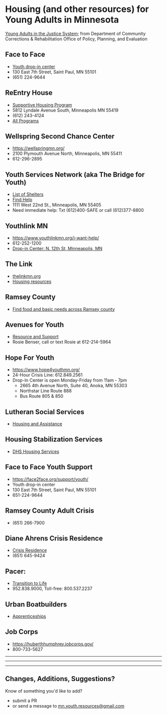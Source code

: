 # Housing (and other resources) for Young Adults in Minnesota #

[Young Adults in the Justice System](young-adults-justice-system.pdf);
from Department of Community Corrections & Rehabilitation Office of Policy, Planning, and Evaluation


## Face to Face ##

- [Youth drop-in center](https://face2face.org/support/youth/)
- 130 East 7th Street, Saint Paul, MN 55101
- (651) 224-9644

## ReEntry House ##

- [Supportive Housing Program](http://reentryhouse.org/treatment-and-programs/supportive-housing-program/)
- 5812 Lyndale Avenue South, Minneapolis MN 55419
- (612) 243-4124
- [All Programs](https://reentryhouse.org/treatment-and-programs/)

## Wellspring Second Chance Center ##

- <https://wellspringmn.org/>
- 2100 Plymouth Avenue North, Minneapolis, MN 55411
- 612-296-2895

## Youth Services Network (aka The Bridge for Youth) ##

- [List of Shelters](https://ysnmn.org/Shelters)
- [Find Help](https://www.bridgeforyouth.org/find-help/)
- 1111 West 22nd St., Minneapolis, MN 55405
- Need immediate help: Txt (612)400-SAFE or call (612)377-8800

## Youthlink MN ##

- <https://www.youthlinkmn.org/i-want-help/>
- 612-252-1200
- [Drop-in Center: N. 12th St, Minneapolis, MN](https://www.google.com/maps/place/YouthLink/@44.9764888,-93.2840567,17z/data=!3m1!4b1!4m5!3m4!1s0x52b332eca6d06d8d:0xececd10d01feb75f!8m2!3d44.976485!4d-93.281868?hl=en)

## The Link ##

- [thelinkmn.org](https://thelinkmn.org)
- [Housing resources](https://thelinkmn.org/housing/)

## Ramsey County ##

- [Find food and basic needs across Ramsey county](https://www.ramseycounty.us/content/find-food-and-basic-needs-resources-across-ramsey-county)

## Avenues for Youth ##

- [Resource and Support](https://avenuesforyouth.org/resources-and-support/)
- Rosie Benser, call or text Rosie at 612-214-5964

## Hope For Youth ##

- <https://www.hope4youthmn.org/>
- 24-Hour Crisis Line: 612.849.2561
- Drop-In Center is open Monday-Friday from 11am - 7pm
  - 2665 4th Avenue North, Suite 40, Anoka, MN 55303
  - Northstar Line Route 888
  - Bus Route 805 & 850

## Lutheran Social Services ##

- [Housing and Assistance](https://www.lssmn.org/services/housing-and-assistance/)

## Housing Stabilization Services ##

- [DHS Housing Services](https://www.dhs.state.mn.us/main/idcplg?IdcService=GET_DYNAMIC_CONVERSION&RevisionSelectionMethod=LatestReleased&dDocName=DHS-316637)

## Face to Face Youth Support ##

- <https://face2face.org/support/youth/>
- Youth drop-in center
- 130 East 7th Street, Saint Paul, MN 55101
- 651-224-9644

## Ramsey County Adult Crisis ##

- (651) 266-7900

## Diane Ahrens Crisis Residence ##

- [Crisis Residence](https://www.peopleincorporated.org/venue/diane-ahrens-crisis-residence/)
- (651) 645-9424

## Pacer: ##

- [Transition to Life](https://www.pacer.org/students/transition-to-life/)
- 952.838.9000, Toll-free: 800.537.2237

## Urban Boatbuilders ##

- [Apprenticeships](http://urbanboatbuilders.org/apprenticeships/overview)

## Job Corps ##

- <https://huberthhumphrey.jobcorps.gov/>
- 800-733-5627

------
------
------


## Changes, Additions, Suggestions? ##

Know of something you'd like to add?

- submit a PR
- or send a message to [mn.youth.resources@gmail.com](mailto:mn.youth.resources@gmail.com?subject=Suggestion)

